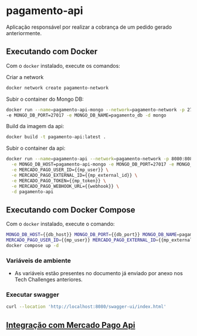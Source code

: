 # pagamento-api

Aplicação responsável por realizar a cobrança de um pedido gerado anteriormente.

## Executando com Docker
Com o `docker` instalado, execute os comandos:

Criar a network
```bash
docker network create pagamento-network
```

Subir o container do Mongo DB:
```bash
docker run --name=pagamento-api-mongo --network=pagamento-network -p 27017:27017 -d \
-e MONGO_DB_PORT=27017 -e MONGO_DB_NAME=pagamento_db -d mongo
```

Build da imagem da api:
```bash
docker build -t pagamento-api:latest .
```

Subir o container da api:
```bash
docker run --name=pagamento-api --network=pagamento-network -p 8080:8080 -d \
  -e MONGO_DB_HOST=pagamento-api-mongo -e MONGO_DB_PORT=27017 -e MONGO_DB_NAME=pagamento_db \
  -e MERCADO_PAGO_USER_ID={{mp_user}} \
  -e MERCADO_PAGO_EXTERNAL_ID={{mp_external_id}} \
  -e MERCADO_PAGO_TOKEN={{mp_token}} \
  -e MERCADO_PAGO_WEBHOOK_URL={{webhook}} \
  -d pagamento-api
```

## Executando com Docker Compose
Com o `docker` instalado, execute o comando:

```bash
MONGO_DB_HOST={{db_host}} MONGO_DB_PORT={{db_port}} MONGO_DB_NAME=pagamento_db \
MERCADO_PAGO_USER_ID={{mp_user}} MERCADO_PAGO_EXTERNAL_ID={{mp_external_id}} MERCADO_PAGO_TOKEN={{mp_token}} MERCADO_PAGO_WEBHOOK_URL={{webhook}} \
docker compose up -d
```

### Variáveis de ambiente

- As variáveis estão presentes no documento já enviado por anexo nos Tech Challenges anteriores.

### Executar swagger
```sh
curl --location 'http://localhost:8080/swagger-ui/index.html'
```

## [Integração com Mercado Pago Api](README-MERCADOPAGO.md)
